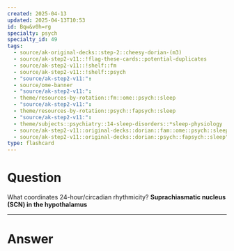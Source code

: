 ```yaml
---
created: 2025-04-13
updated: 2025-04-13T10:53
id: Bqw&v0h=rg
specialty: psych
specialty_id: 49
tags:
  - source/ak-original-decks::step-2::cheesy-dorian-(m3)
  - source/ak-step2-v11::!flag-these-cards::potential-duplicates
  - source/ak-step2-v11::!shelf::fm
  - source/ak-step2-v11::!shelf::psych
  - "source/ak-step2-v11:": 
  - source/ome-banner
  - "source/ak-step2-v11:": 
  - theme/resources-by-rotation::fm::ome::psych::sleep
  - "source/ak-step2-v11:": 
  - theme/resources-by-rotation::psych::fapsych::sleep
  - "source/ak-step2-v11:": 
  - theme/subjects::psychiatry::14-sleep-disorders::*sleep-physiology
  - source/ak-step2-v11::original-decks::dorian::fam::ome::psych::sleep
  - source/ak-step2-v11::original-decks::dorian::psych::fapsych::sleep"
type: flashcard
---
```


# Question
What coordinates 24-hour/circadian rhythmicity?   **Suprachiasmatic nucleus (SCN) in the hypothalamus**

---

# Answer
